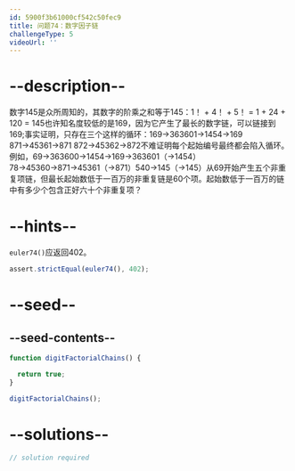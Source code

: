 ```yaml
---
id: 5900f3b61000cf542c50fec9
title: 问题74：数字因子链
challengeType: 5
videoUrl: ''
---
```


# --description--

数字145是众所周知的，其数字的阶乘之和等于145：1！ + 4！ + 5！ = 1 + 24 + 120 = 145也许知名度较低的是169，因为它产生了最长的数字链，可以链接到169;事实证明，只存在三个这样的循环：169→363601→1454→169 871→45361→871 872→45362→872不难证明每个起始编号最终都会陷入循环。例如，69→363600→1454→169→363601（→1454）78→45360→871→45361（→871）540→145（→145）从69开始产生五个非重复项链，但最长起始数低于一百万的非重复链是60个项。起始数低于一百万的链中有多少个包含正好六十个非重复项？

# --hints--

`euler74()`应返回402。

```js
assert.strictEqual(euler74(), 402);
```

# --seed--

## --seed-contents--

```js
function digitFactorialChains() {

  return true;
}

digitFactorialChains();
```

# --solutions--

```js
// solution required
```

